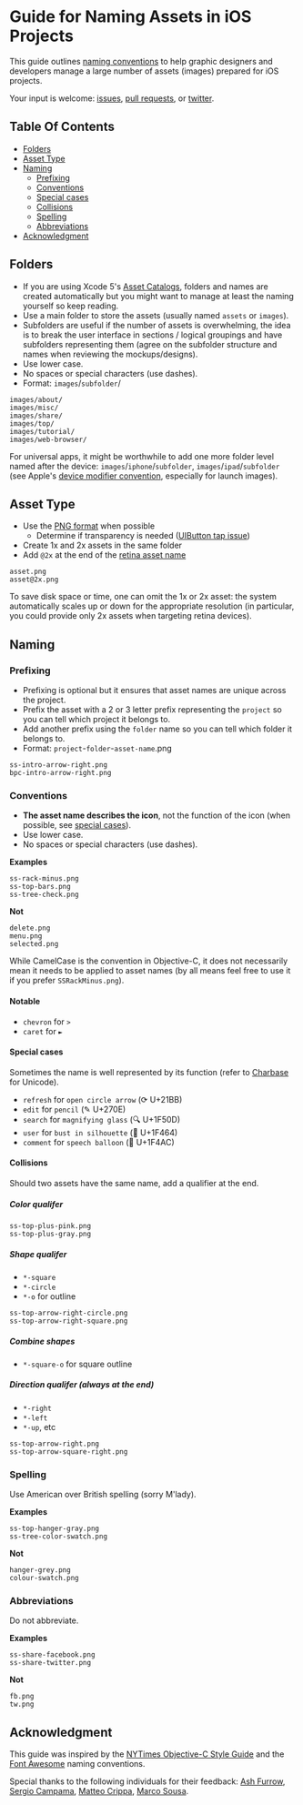# Guide for Naming Assets in iOS Projects

This guide outlines [naming conventions](#naming) to help graphic designers and developers manage a large number of assets (images) prepared for iOS projects. 

Your input is welcome: [issues](https://github.com/dkhamsing/ios-asset-names/issues), [pull requests](https://github.com/dkhamsing/ios-asset-names/pulls), or [twitter](https://twitter.com/alldonegoodbye).

## Table Of Contents
* [Folders](#folders)
* [Asset Type](#asset-type)
* [Naming](#naming)
	* [Prefixing](#prefixing)
	* [Conventions](#conventions)
	* [Special cases](#special-cases)
	* [Collisions](#collisions)
	* [Spelling](#spelling)
	* [Abbreviations](#abbreviations)
* [Acknowledgment](#acknowledgement)


## Folders

* If you are using Xcode 5's [Asset Catalogs](https://developer.apple.com/library/ios/recipes/xcode_help-image_catalog-1.0/Recipe.html), folders and names are created automatically but you might want to manage at least the naming yourself so keep reading. 
* Use a main folder to store the assets (usually named `assets` or `images`).
* Subfolders are useful if the number of assets is overwhelming, the idea is to break the user interface in sections / logical groupings and have subfolders representing them (agree on the subfolder structure and names when reviewing the mockups/designs). 
* Use lower case.
* No spaces or special characters (use dashes).
* Format: `images`/`subfolder`/


```
images/about/
images/misc/
images/share/
images/top/
images/tutorial/ 
images/web-browser/

```

For universal apps, it might be worthwhile to add one more folder level named after the device: `images`/`iphone`/`subfolder`, `images`/`ipad`/`subfolder` (see Apple's [device modifier convention](https://developer.apple.com/library/ios/documentation/iPhone/Conceptual/iPhoneOSProgrammingGuide/App-RelatedResources/App-RelatedResources.html), especially for launch images).

## Asset Type

* Use the [PNG format](http://en.wikipedia.org/wiki/Portable_Network_Graphics) when possible
	* Determine if transparency is needed ([UIButton tap issue](http://stackoverflow.com/questions/17368803/how-can-i-make-uibutton-respond-to-touch-on-the-transparent-areas-of-a-png-image))
* Create 1x and 2x assets in the same folder 
* Add `@2x` at the end of the [retina asset name](https://developer.apple.com/library/mac/documentation/GraphicsAnimation/Conceptual/HighResolutionOSX/Optimizing/Optimizing.html)

```
asset.png
asset@2x.png
```

To save disk space or time, one can omit the 1x or 2x asset: the system automatically scales up or down for the appropriate resolution (in particular, you could provide only 2x assets when targeting retina devices). 

## Naming

### Prefixing

* Prefixing is optional but it ensures that asset names are unique across the project.
* Prefix the asset with a 2 or 3 letter prefix representing the `project` so you can tell which project it belongs to.
* Add another prefix using the `folder` name so you can tell which folder it belongs to. 
* Format: `project`-`folder`-`asset-name`.png

```
ss-intro-arrow-right.png 
bpc-intro-arrow-right.png 
```

### Conventions

* **The asset name describes the icon**, not the function of the icon (when possible, see [special cases](#special-cases)).
* Use lower case.
* No spaces or special characters (use dashes).

**Examples**
```
ss-rack-minus.png 
ss-top-bars.png 
ss-tree-check.png
```

**Not**

```
delete.png 
menu.png
selected.png
```

While CamelCase is the convention in Objective-C, it does not necessarily mean it needs to be applied to asset names (by all means feel free to use it if you prefer `SSRackMinus.png`).

#### Notable

* `chevron` for `>`
* `caret` for `►`

#### Special cases 

Sometimes the name is well represented by its function (refer to [Charbase](http://www.charbase.com/21bb-unicode-clockwise-open-circle-arrow) for Unicode).

* `refresh` for `open circle arrow` (⟳ U+21BB)  
* `edit` for `pencil` (✎ U+270E) 
* `search` for `magnifying glass` (🔍 U+1F50D) 
* `user` for `bust in silhouette` (👤 U+1F464) 
* `comment` for `speech balloon` (💬 U+1F4AC)

#### Collisions 

Should two assets have the same name, add a qualifier at the end.


##### Color qualifer

```
ss-top-plus-pink.png
ss-top-plus-gray.png
```

##### Shape qualifer

* `*-square` 
* `*-circle`
* `*-o` for outline

```
ss-top-arrow-right-circle.png
ss-top-arrow-right-square.png
```

##### Combine shapes

* `*-square-o` for square outline

##### Direction qualifer (always at the end)

* `*-right`
* `*-left`
* `*-up`, etc

```
ss-top-arrow-right.png
ss-top-arrow-square-right.png
```

### Spelling

Use American over British spelling (sorry M'lady).

**Examples**
```
ss-top-hanger-gray.png  
ss-tree-color-swatch.png 
```

**Not**

```
hanger-grey.png  
colour-swatch.png 
```

### Abbreviations

Do not abbreviate.

**Examples**
```
ss-share-facebook.png 
ss-share-twitter.png  
```

**Not**
```
fb.png
tw.png
```

## Acknowledgment

This guide was inspired by the [NYTimes Objective-C Style Guide](https://github.com/NYTimes/objective-c-style-guide) and the [Font Awesome](http://fontawesome.io/) naming conventions.

Special thanks to the following individuals for their feedback: [Ash Furrow](https://github.com/AshFurrow), [Sergio Campama](https://github.com/sergiocampama), [Matteo Crippa](https://github.com/matteocrippa), [Marco Sousa](https://news.layervault.com/stories/13379-guide-for-naming-assets-in-ios-projects). 
